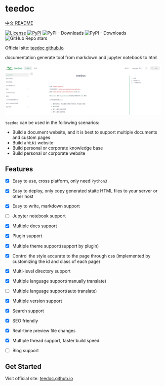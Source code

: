 teedoc
===========
[中文 README](./README_ZH.md)

[![License](https://img.shields.io/github/license/teedoc/teedoc?color=red)](./LICENSE) [![PyPI](https://img.shields.io/pypi/v/teedoc)](https://pypi.org/project/teedoc/#history) ![PyPI - Downloads](https://img.shields.io/pypi/dm/teedoc?color=brightgreen) ![PyPI - Downloads](https://img.shields.io/pypi/dw/teedoc?color=brightgreen) ![GitHub Repo stars](https://img.shields.io/github/stars/teedoc/teedoc?style=social)

Official site: [teedoc.github.io](https://teedoc.github.io/)

documentation generate tool from markdown and jupyter notebook to html

![](./assets/images/teedoc_screenshot_0.png)

`teedoc` can be used in the following scenarios:
* Build a document website, and it is best to support multiple documents and custom pages
* Build a `WiKi` website
* Build personal or corporate knowledge base
* Build personal or corporate website


## Features

- [x] Easy to use, cross platform, only need `Python3`
- [x] Easy to deploy, only copy generated staitc HTML files to your server or other host
- [x] Easy to write, markdown support
- [ ] Jupyter notebook support
- [x] Multiple docs support
- [x] Plugin support
- [x] Multiple theme support(support by plugin)
- [x] Control the style accurate to the page through css (implemented by customizing the id and class of each page)
- [x] Multi-level directory support
- [x] Multiple language support(manually translate)
- [ ] Multiple language support(auto translate)
- [x] Multiple version support
- [x] Search support
- [x] SEO friendly
- [x] Real-time preview file changes
- [x] Multiple thread support, faster build speed
- [ ] Blog support


## Get Started

Visit official site: [teedoc.github.io](https://teedoc.github.io/)


